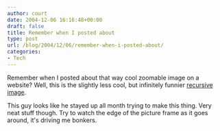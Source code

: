 ```yaml
---
author: court
date: 2004-12-06 16:16:48+00:00
draft: false
title: Remember when I posted about
type: post
url: /blog/2004/12/06/remember-when-i-posted-about/
categories:
- Tech
---
```


Remember when I posted about that way cool zoomable image on a website?  Well, this is the slightly less cool, but infinitely funnier [recursive image](http://mantasoft.co.uk/anim/show.php?url=Recursive_2.swf;title=Original%20Recursive).

This guy looks like he stayed up all month trying to make this thing.  Very neat stuff though.  Try to watch the edge of the picture frame as it goes around, it's driving me bonkers.
